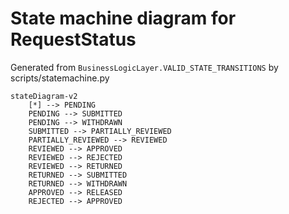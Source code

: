
# State machine diagram for RequestStatus

Generated from `BusinessLogicLayer.VALID_STATE_TRANSITIONS` by scripts/statemachine.py

```mermaid
stateDiagram-v2
    [*] --> PENDING
    PENDING --> SUBMITTED
    PENDING --> WITHDRAWN
    SUBMITTED --> PARTIALLY_REVIEWED
    PARTIALLY_REVIEWED --> REVIEWED
    REVIEWED --> APPROVED
    REVIEWED --> REJECTED
    REVIEWED --> RETURNED
    RETURNED --> SUBMITTED
    RETURNED --> WITHDRAWN
    APPROVED --> RELEASED
    REJECTED --> APPROVED
```

